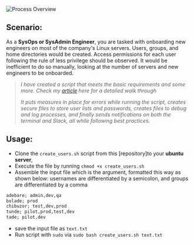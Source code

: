 ![Process Overview](images/hng-bash-banner.png)

## Scenario:
As a **SysOps or SysAdmin Engineer**, you are tasked with onboarding new engineers on most of the company's Linux servers. Users, groups, and home directories would be created. Access permissions for each user following the rule of less privilege should be observed. It would be inefficient to do so manually, looking at the number of servers and new engineers to be onboarded.
> *I have created a script that meets the basic requirements and some more. Check my [article](https://dev.to/centinno88/automating-user-creation-and-management-with-bash-a-step-by-step-guide-3afm) here for a detailed walk through* 
>
>*It puts measures in place for errors while running the script, creates secure files to store user lists and passwords, creates files to debug and log processes, and finally sends notifications on both the terminal and Slack, all while following best practices.*

## Usage:
- Clone the `create_users.sh` script from this [repository]to your **ubuntu server**,
- Execute the file by running `chmod +x create_users.sh`
- Assemble the input file which is the argument, formatted this way as shown below: usernames are differentiated by a semicolon, and groups are differentiated by a comma
```txt
adebare; admin,dev,qa
bolade; prod
chibuzor; test,dev,prod
tunde; pilot,prod,test,dev
tade; pilot,dev
```
- save the input file as `text.txt`
- Run script with `sudo` via `sudo bash create_users.sh text.txt`
